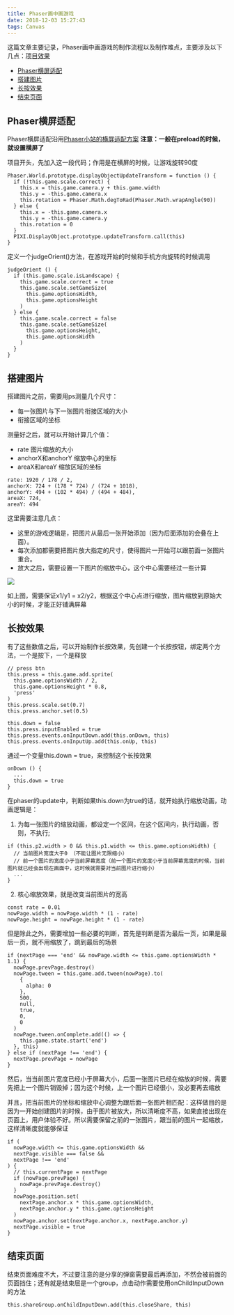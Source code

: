 ```yaml
---
title: Phaser画中画游戏
date: 2018-12-03 15:27:43
tags: Canvas
---
```


这篇文章主要记录，Phaser画中画游戏的制作流程以及制作难点，主要涉及以下几点：[项目效果](http://www.foshannews.net/zt/2018/wx/fsfb6/#/)

- [Phaser横屏适配](#Phaser横屏适配)
- [搭建图片](#搭建图片)
- [长按效果](#长按效果)
- [结束页面](#结束页面)

<!-- more -->
## Phaser横屏适配
<span id="Phaser横屏适配"></span>
Phaser横屏适配沿用[Phaser小站的横屏适配方案](https://www.phaser-china.com/tutorial-detail-16.html)
**注意：一般在preload的时候，就设置横屏了**

项目开头，先加入这一段代码；作用是在横屏的时候，让游戏旋转90度
```
Phaser.World.prototype.displayObjectUpdateTransform = function () {
  if (!this.game.scale.correct) {
    this.x = this.game.camera.y + this.game.width
    this.y = -this.game.camera.x
    this.rotation = Phaser.Math.degToRad(Phaser.Math.wrapAngle(90))
  } else {
    this.x = -this.game.camera.x
    this.y = -this.game.camera.y
    this.rotation = 0
  }
  PIXI.DisplayObject.prototype.updateTransform.call(this)
}
```
定义一个judgeOrient()方法，在游戏开始的时候和手机方向旋转的时候调用
```
judgeOrient () {
  if (this.game.scale.isLandscape) {
    this.game.scale.correct = true
    this.game.scale.setGameSize(
      this.game.optionsWidth,
      this.game.optionsHeight
    )
  } else {
    this.game.scale.correct = false
    this.game.scale.setGameSize(
      this.game.optionsHeight,
      this.game.optionsWidth
    )
  }
}
```

## 搭建图片
<span id="搭建图片"></span>

搭建图片之前，需要用ps测量几个尺寸：
- 每一张图片与下一张图片衔接区域的大小
- 衔接区域的坐标

测量好之后，就可以开始计算几个值：
- rate 图片缩放的大小
- anchorX和anchorY 缩放中心的坐标
- areaX和areaY 缩放区域的坐标

```
rate: 1920 / 178 / 2, 
anchorX: 724 + (178 * 724) / (724 + 1018),
anchorY: 494 + (102 * 494) / (494 + 484),
areaX: 724,
areaY: 494
```

这里需要注意几点：
- 这里的游戏逻辑是，把图片从最后一张开始添加（因为后面添加的会叠在上面）。
- 每次添加都需要把图片放大指定的尺寸，使得图片一开始可以跟前面一张图片重合。
- 放大之后，需要设置一下图片的缩放中心，这个中心需要经过一些计算

![](1.jpg)

如上图，需要保证x1/y1 = x2/y2，根据这个中心点进行缩放，图片缩放到原始大小的时候，才能正好铺满屏幕

## 长按效果
<span id="长按效果"></span>
有了这些数值之后，可以开始制作长按效果，先创建一个长按按钮，绑定两个方法，一个是按下，一个是释放
```
// press btn
this.press = this.game.add.sprite(
  this.game.optionsWidth / 2,
  this.game.optionsHeight * 0.8,
  'press'
)
this.press.scale.set(0.7)
this.press.anchor.set(0.5)

this.down = false
this.press.inputEnabled = true
this.press.events.onInputDown.add(this.onDown, this)
this.press.events.onInputUp.add(this.onUp, this)
```

通过一个变量this.down = true，来控制这个长按效果
```
onDown () {
  ...
  this.down = true
}
```

在phaser的update中，判断如果this.down为true的话，就开始执行缩放动画，动画逻辑是：
1. 为每一张图片的缩放动画，都设定一个区间，在这个区间内，执行动画，否则，不执行; 
```
if (this.p2.width > 0 && this.p1.width <= this.game.optionsWidth) {
  // 当前图片宽度大于0 （不能让图片无限缩小） 
  // 前一个图片的宽度小于当前屏幕宽度（前一个图片的宽度小于当前屏幕宽度的时候，当前图片就已经会出现在画面中，这时候就需要对当前图片进行缩小）
  ...
}
```

2. 核心缩放效果，就是改变当前图片的宽高
```
const rate = 0.01
nowPage.width = nowPage.width * (1 - rate)
nowPage.height = nowPage.height * (1 - rate)
```

但是除此之外，需要增加一些必要的判断，首先是判断是否为最后一页，如果是最后一页，就不用缩放了，跳到最后的场景
```
if (nextPage === 'end' && nowPage.width <= this.game.optionsWidth * 1.1) {
  nowPage.prevPage.destroy()
  nowPage.tween = this.game.add.tween(nowPage).to(
    {
      alpha: 0
    },
    500,
    null,
    true,
    0,
    0
  )
  nowPage.tween.onComplete.add(() => {
    this.game.state.start('end')
  }, this)
} else if (nextPage !== 'end') {
  nextPage.prevPage = nowPage
}
```

然后，当当前图片宽度已经小于屏幕大小，后面一张图片已经在缩放的时候，需要先把上一个图片销毁掉；因为这个时候，上一个图片已经很小，没必要再去缩放

并且，把当前图片的坐标和缩放中心调整为跟后面一张图片相匹配：这样做目的是因为一开始创建图片的时候，由于图片被放大，所以清晰度不高，如果直接出现在页面上，用户体验不好。所以需要保留之前的一张图片，跟当前的图片一起缩放，这样清晰度就能够保证
```
if (
  nowPage.width <= this.game.optionsWidth &&
  nextPage.visible === false &&
  nextPage !== 'end'
) {
  // this.currentPage = nextPage
  if (nowPage.prevPage) {
    nowPage.prevPage.destroy()
  }
  nowPage.position.set(
    nextPage.anchor.x * this.game.optionsWidth,
    nextPage.anchor.y * this.game.optionsHeight
  )
  nowPage.anchor.set(nextPage.anchor.x, nextPage.anchor.y)
  nextPage.visible = true
}
```
## 结束页面
<span id="结束页面"></span>
结束页面难度不大，不过要注意的是分享的弹窗需要最后再添加，不然会被前面的页面挡住；还有就是结束层是一个group，点击动作需要使用onChildInputDown的方法
```
this.shareGroup.onChildInputDown.add(this.closeShare, this)
```